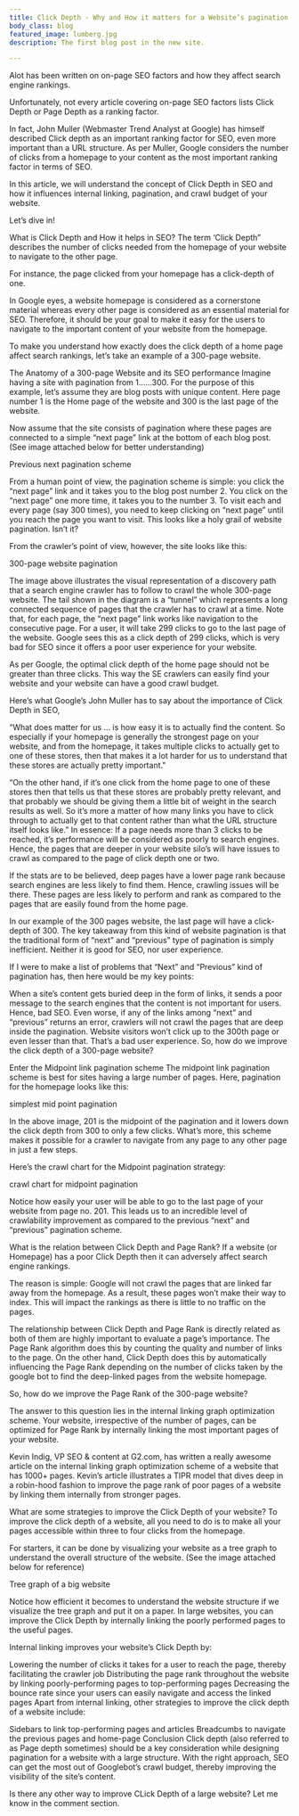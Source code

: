 ```yaml
---
title: Click Depth - Why and How it matters for a Website’s pagination and SEO
body_class: blog
featured_image: lumberg.jpg
description: The first blog post in the new site.

---
```


Alot has been written on on-page SEO factors and how they affect search engine rankings.

Unfortunately, not every article covering on-page SEO factors lists Click Depth or Page Depth as a ranking factor.

In fact, John Muller (Webmaster Trend Analyst at Google) has himself described Click depth as an important ranking factor for SEO, even more important than a URL structure. As per Muller, Google considers the number of clicks from a homepage to your content as the most important ranking factor in terms of SEO.

In this article, we will understand the concept of Click Depth in SEO and how it influences internal linking, pagination, and crawl budget of your website.

Let’s dive in!

What is Click Depth and How it helps in SEO?
The term ‘Click Depth” describes the number of clicks needed from the homepage of your website to navigate to the other page.

For instance, the page clicked from your homepage has a click-depth of one.

In Google eyes, a website homepage is considered as a cornerstone material whereas every other page is considered as an essential material for SEO. Therefore, it should be your goal to make it easy for the users to navigate to the important content of your website from the homepage.

To make you understand how exactly does the click depth of a home page affect search rankings, let’s take an example of a 300-page website.

The Anatomy of a 300-page Website and its SEO performance
Imagine having a site with pagination from 1……300. For the purpose of this example, let’s assume they are blog posts with unique content. Here page number 1 is the Home page of the website and 300 is the last page of the website.

Now assume that the site consists of pagination where these pages are connected to a simple “next page” link at the bottom of each blog post. (See image attached below for better understanding)

Previous next pagination scheme

From a human point of view, the pagination scheme is simple: you click the “next page” link and it takes you to the blog post number 2. You click on the “next page” one more time, it takes you to the number 3. To visit each and every page (say 300 times), you need to keep clicking on “next page” until you reach the page you want to visit. This looks like a holy grail of website pagination. Isn’t it?

From the crawler’s point of view, however, the site looks like this:

300-page website pagination

The image above illustrates the visual representation of a discovery path that a search engine crawler has to follow to crawl the whole 300-page website. The tail shown in the diagram is a “tunnel” which represents a long connected sequence of pages that the crawler has to crawl at a time. Note that, for each page, the “next page” link works like navigation to the consecutive page. For a user, it will take 299 clicks to go to the last page of the website. Google sees this as a click depth of 299 clicks, which is very bad for SEO since it offers a poor user experience for your website.

As per Google, the optimal click depth of the home page should not be greater than three clicks. This way the SE crawlers can easily find your website and your website can have a good crawl budget.

Here’s what Google’s John Muller has to say about the importance of Click Depth in SEO,

“What does matter for us ... is how easy it is to actually find the content. So especially if your homepage is generally the strongest page on your website, and from the homepage, it takes multiple clicks to actually get to one of these stores, then that makes it a lot harder for us to understand that these stores are actually pretty important."

“On the other hand, if it’s one click from the home page to one of these stores then that tells us that these stores are probably pretty relevant, and that probably we should be giving them a little bit of weight in the search results as well. So it’s more a matter of how many links you have to click through to actually get to that content rather than what the URL structure itself looks like.”
In essence: If a page needs more than 3 clicks to be reached, it’s performance will be considered as poorly to search engines. Hence, the pages that are deeper in your website silo’s will have issues to crawl as compared to the page of click depth one or two.

If the stats are to be believed, deep pages have a lower page rank because search engines are less likely to find them. Hence, crawling issues will be there. These pages are less likely to perform and rank as compared to the pages that are easily found from the home page.

In our example of the 300 pages website, the last page will have a click-depth of 300. The key takeaway from this kind of website pagination is that the traditional form of “next” and “previous” type of pagination is simply inefficient. Neither it is good for SEO, nor user experience.

If I were to make a list of problems that “Next” and “Previous” kind of pagination has, then here would be my key points:

When a site’s content gets buried deep in the form of links, it sends a poor message to the search engines that the content is not important for users. Hence, bad SEO.
Even worse, if any of the links among “next” and “previous” returns an error, crawlers will not crawl the pages that are deep inside the pagination.
Website visitors won’t click up to the 300th page or even lesser than that. That’s a bad user experience.
So, how do we improve the click depth of a 300-page website?

Enter the Midpoint link pagination scheme
The midpoint link pagination scheme is best for sites having a large number of pages. Here, pagination for the homepage looks like this:

simplest mid point pagination

In the above image, 201 is the midpoint of the pagination and it lowers down the click depth from 300 to only a few clicks. What’s more, this scheme makes it possible for a crawler to navigate from any page to any other page in just a few steps.

Here’s the crawl chart for the Midpoint pagination strategy:

crawl chart for midpoint pagination

Notice how easily your user will be able to go to the last page of your website from page no. 201. This leads us to an incredible level of crawlability improvement as compared to the previous “next” and “previous” pagination scheme.

What is the relation between Click Depth and Page Rank?
If a website (or Homepage) has a poor Click Depth then it can adversely affect search engine rankings.

The reason is simple: Google will not crawl the pages that are linked far away from the homepage. As a result, these pages won’t make their way to index. This will impact the rankings as there is little to no traffic on the pages.

The relationship between Click Depth and Page Rank is directly related as both of them are highly important to evaluate a page’s importance. The Page Rank algorithm does this by counting the quality and number of links to the page. On the other hand, Click Depth does this by automatically influencing the Page Rank depending on the number of clicks taken by the google bot to find the deep-linked pages from the website homepage.

So, how do we improve the Page Rank of the 300-page website?

The answer to this question lies in the internal linking graph optimization scheme. Your website, irrespective of the number of pages, can be optimized for Page Rank by internally linking the most important pages of your website.

Kevin Indig, VP SEO & content at G2.com, has written a really awesome article on the internal linking graph optimization scheme of a website that has 1000+ pages. Kevin’s article illustrates a TIPR model that dives deep in a robin-hood fashion to improve the page rank of poor pages of a website by linking them internally from stronger pages.

What are some strategies to improve the Click Depth of your website?
To improve the click depth of a website, all you need to do is to make all your pages accessible within three to four clicks from the homepage.

For starters, it can be done by visualizing your website as a tree graph to understand the overall structure of the website. (See the image attached below for reference)

Tree graph of a big website

Notice how efficient it becomes to understand the website structure if we visualize the tree graph and put it on a paper. In large websites, you can improve the Click Depth by internally linking the poorly performed pages to the useful pages.

Internal linking improves your website’s Click Depth by:

Lowering the number of clicks it takes for a user to reach the page, thereby facilitating the crawler job
Distributing the page rank throughout the website by linking poorly-performing pages to top-performing pages
Decreasing the bounce rate since your users can easily navigate and access the linked pages
Apart from internal linking, other strategies to improve the click depth of a website include:

Sidebars to link top-performing pages and articles
Breadcumbs to navigate the previous pages and home-page
Conclusion
Click depth (also referred to as Page depth sometimes) should be a key consideration while designing pagination for a website with a large structure. With the right approach, SEO can get the most out of Googlebot’s crawl budget, thereby improving the visibility of the site’s content.

Is there any other way to improve CLick Depth of a large website? Let me know in the comment section.